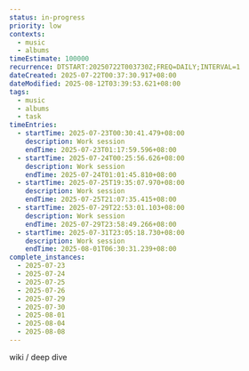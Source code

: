 ```yaml
---
status: in-progress
priority: low
contexts:
  - music
  - albums
timeEstimate: 100000
recurrence: DTSTART:20250722T003730Z;FREQ=DAILY;INTERVAL=1
dateCreated: 2025-07-22T00:37:30.917+08:00
dateModified: 2025-08-12T03:39:53.621+08:00
tags:
  - music
  - albums
  - task
timeEntries:
  - startTime: 2025-07-23T00:30:41.479+08:00
    description: Work session
    endTime: 2025-07-23T01:17:59.596+08:00
  - startTime: 2025-07-24T00:25:56.626+08:00
    description: Work session
    endTime: 2025-07-24T01:01:45.810+08:00
  - startTime: 2025-07-25T19:35:07.970+08:00
    description: Work session
    endTime: 2025-07-25T21:07:35.415+08:00
  - startTime: 2025-07-29T22:53:01.103+08:00
    description: Work session
    endTime: 2025-07-29T23:58:49.266+08:00
  - startTime: 2025-07-31T23:05:18.730+08:00
    description: Work session
    endTime: 2025-08-01T06:30:31.239+08:00
complete_instances:
  - 2025-07-23
  - 2025-07-24
  - 2025-07-25
  - 2025-07-26
  - 2025-07-29
  - 2025-07-30
  - 2025-08-01
  - 2025-08-04
  - 2025-08-08
---
```


wiki / deep dive

